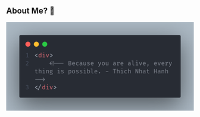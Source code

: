 ## About Me? 👋

 <img class="w-full h-full object-cover rounded-lg" src="fahri.png" alt="Jujutsu Kaisen">
<!--
**mtaufik31/mtaufik31** is a ✨ _special_ ✨ repository because its `README.md` (this file) appears on your GitHub profile.

Here are some ideas to get you started:


- 🌱 I’m currently learning ...
- 👯 I’m looking to collaborate on ...
- 🤔 I’m looking for help with ...
- 💬 Ask me about ...
- 📫 How to reach me: ...
- 😄 Pronouns: ...
- ⚡ Fun fact: ...
-->
